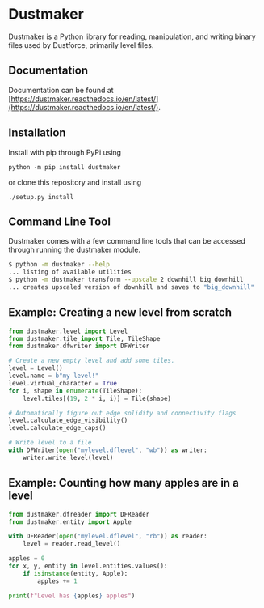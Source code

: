Dustmaker
=========

Dustmaker is a Python library for reading, manipulation, and writing
binary files used by Dustforce, primarily level files.

Documentation
-------------

Documentation can be found at
[https://dustmaker.readthedocs.io/en/latest/](https://dustmaker.readthedocs.io/en/latest/).

Installation
------------

Install with pip through PyPi using

    python -m pip install dustmaker

or clone this repository and install using

    ./setup.py install

Command Line Tool
---------------------------

Dustmaker comes with a few command line tools that can be accessed through
running the dustmaker module.

```bash
$ python -m dustmaker --help
... listing of available utilities
$ python -m dustmaker transform --upscale 2 downhill big_downhill
... creates upscaled version of downhill and saves to "big_downhill"
```

Example: Creating a new level from scratch
---------------------------

```python
from dustmaker.level import Level
from dustmaker.tile import Tile, TileShape
from dustmaker.dfwriter import DFWriter

# Create a new empty level and add some tiles.
level = Level()
level.name = b"my level!"
level.virtual_character = True
for i, shape in enumerate(TileShape):
    level.tiles[(19, 2 * i, i)] = Tile(shape)

# Automatically figure out edge solidity and connectivity flags
level.calculate_edge_visibility()
level.calculate_edge_caps()

# Write level to a file
with DFWriter(open("mylevel.dflevel", "wb")) as writer:
    writer.write_level(level)
```

Example: Counting how many apples are in a level
--------------------------

```python
from dustmaker.dfreader import DFReader
from dustmaker.entity import Apple

with DFReader(open("mylevel.dflevel", "rb")) as reader:
    level = reader.read_level()

apples = 0
for x, y, entity in level.entities.values():
    if isinstance(entity, Apple):
        apples += 1

print(f"Level has {apples} apples")
```
